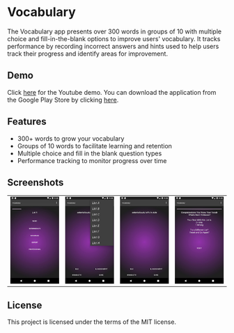 # Vocabulary

The Vocabulary app presents over 300 words in groups of 10 with multiple choice and fill-in-the-blank options to improve users' vocabulary. It tracks performance by recording incorrect answers and hints used to help users track their progress and identify areas for improvement.

## Demo

Click [here](https://www.youtube.com/watch?v=YSn5voRYyY4) for the Youtube demo. You can download the application from the Google Play Store by clicking [here](https://play.google.com/store/apps/details?id=gemenielabs.vocabulary).

## Features

- 300+ words to grow your vocabulary
- Groups of 10 words to facilitate learning and retention
- Multiple choice and fill in the blank question types
- Performance tracking to monitor progress over time

## Screenshots

<table>
  <tr>
    <td><img src="https://github.com/HatmanStack/android-vocabulary/blob/main/pics/vocabulary.png" alt="Image 1"></td>
    <td><img src="https://github.com/HatmanStack/android-vocabulary/blob/main/pics/vocabulary1.png" alt="Image 2"></td>
    <td><img src="https://github.com/HatmanStack/android-vocabulary/blob/main/pics/vocabulary2.png" alt="Image 3"></td>
    <td><img src="https://github.com/HatmanStack/android-vocabulary/blob/main/pics/vocabulary3.png" alt="Image 3"></td>
  </tr>
</table>

## License

This project is licensed under the terms of the MIT license.
